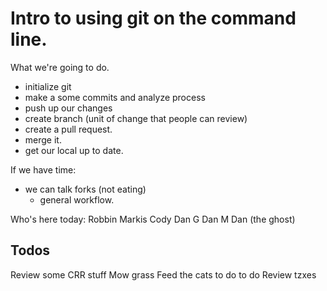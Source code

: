 # Intro to using git on the command line.

What we're going to do.
- initialize git
- make a some commits and analyze process
- push up our changes
- create branch (unit of change that people can review)
- create a pull request.
- merge it.
- get our local up to date.

If we have time:
- we can talk forks (not eating)
    - general workflow.

Who's here today:
Robbin
Markis
Cody
Dan G
Dan M
Dan (the ghost)

## Todos
Review some CRR stuff
Mow grass
Feed the cats
to do to do
Review tzxes


